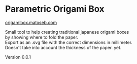 # Parametric Origami Box

[origamibox.matoseb.com](https://origamibox.matoseb.com)

Small tool to help creating traditional japanese origami boxes\
by showing where to fold the paper.\
Export as an .svg file with the correct dimensions in millimeter.\
Doesn't take into account the thickness of the paper. yet.

Version 0.0.1
